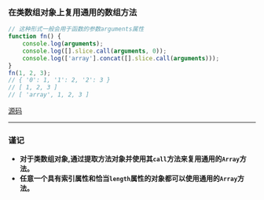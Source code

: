 ### 在类数组对象上复用通用的数组方法

```javascript
// 这种形式一般会用于函数的参数arguments属性
function fn() {
    console.log(arguments);
    console.log([].slice.call(arguments, 0));
    console.log(['array'].concat([].slice.call(arguments)));
}
fn(1, 2, 3);
// { '0': 1, '1': 2, '2': 3 }
// [ 1, 2, 3 ]
// [ 'array', 1, 2, 3 ]
```
[源码](item51/demo.js)

------

### 谨记
+ **对于类数组对象,通过提取方法对象并使用其`call`方法来复用通用的`Array`方法。**
+ **任意一个具有索引属性和恰当`length`属性的对象都可以使用通用的`Array`方法。**